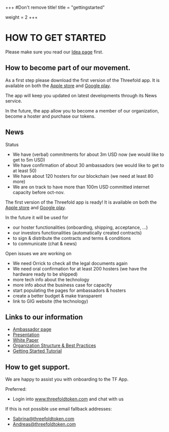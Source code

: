 +++
#Don't remove title!
title = "gettingstarted"

weight = 2
+++
# HOW TO GET STARTED

Please make sure you read our [Idea page](/) first.

## How to become part of our movement.

As a first step please download the first version of the Threefold app. It is available on both the [Apple store](http://itunes.apple.com/app/id1276543091) and [Google play](https://market.android.com/details?id=com.mobicage.rogerthat.em.be.threefold.token). 

The app will keep you updated on latest developments through its News service.

In the future, the app allow you to become a member of our organization, become a hoster and purchase our tokens.

## News

Status

* We have (verbal) commitments for about 3m USD now (we would like to get to 5m USD)
* We have confirmation of about 30 ambassadors (we would like to get to at least 50)
* We have about 120 hosters for our blockchain (we need at least 80 more)
* We are on track to have more than 100m USD committed internet capacity before oct-nov.

The first version of the Threefold app is ready! It is available on both the [Apple store](http://itunes.apple.com/app/id1276543091) and [Google play](https://market.android.com/details?id=com.mobicage.rogerthat.em.be.threefold.token).

In the future it will be used for

* our hoster functionalities (onboarding, shipping, acceptance, ...)
* our investors functionalities (automatically created contracts)
* to sign & distribute the contracts and terms & conditions
* to communicate (chat & news)


Open issues we are working on

* We need Orrick to check all the legal documents again
* We need oral confirmation for at least 200 hosters (we have the hardware ready to be shipped)
* more tech info about the technology
* more info about the business case for capacity
* start populating the pages for ambassadors & hosters
* create a better budget & make transparent
* link to GIG website (the technology)

## Links to our information

* [Ambassador page](/ambassador/)
* [Presentation](http://tiny.cc/threefold_intro)
* [White Paper](http://tiny.cc/tf_whitepaper_pto)
* [Organization Structure & Best Practices](https://docs.greenitglobe.com/teal.university/whatis/src/master/README.md)
* [Getting Started Tutorial](http://tiny.cc/tf_tutorials_sponsors)

## How to get support.

We are happy to assist you with onboarding to the TF App.

Preferred:

- Login into www.threefoldtoken.com and chat with us

If this is not possible use email fallback addresses:

- Sabrina@threefoldtoken.com
- Andreas@threefoldtoken.com


